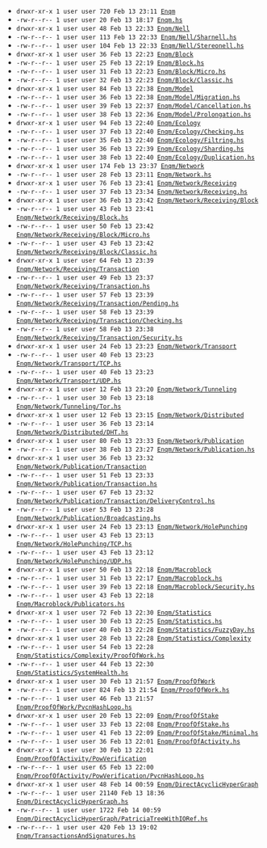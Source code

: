 
* ``drwxr-xr-x 1 user user 720 Feb 13 23:11 ``[``Enqm``](Enqm)
* ``-rw-r--r-- 1 user user 20 Feb 13 18:17 ``[``Enqm.hs``](Enqm.hs)
* ``drwxr-xr-x 1 user user 48 Feb 13 22:33 ``[``Enqm/Nell``](Enqm/Nell)
* ``-rw-r--r-- 1 user user 113 Feb 13 22:33 ``[``Enqm/Nell/Sharnell.hs``](Enqm/Nell/Sharnell.hs)
* ``-rw-r--r-- 1 user user 104 Feb 13 22:33 ``[``Enqm/Nell/Stereonell.hs``](Enqm/Nell/Stereonell.hs)
* ``drwxr-xr-x 1 user user 36 Feb 13 22:23 ``[``Enqm/Block``](Enqm/Block)
* ``-rw-r--r-- 1 user user 25 Feb 13 22:19 ``[``Enqm/Block.hs``](Enqm/Block.hs)
* ``-rw-r--r-- 1 user user 31 Feb 13 22:23 ``[``Enqm/Block/Micro.hs``](Enqm/Block/Micro.hs)
* ``-rw-r--r-- 1 user user 32 Feb 13 22:23 ``[``Enqm/Block/Classic.hs``](Enqm/Block/Classic.hs)
* ``drwxr-xr-x 1 user user 84 Feb 13 22:38 ``[``Enqm/Model``](Enqm/Model)
* ``-rw-r--r-- 1 user user 36 Feb 13 22:38 ``[``Enqm/Model/Migration.hs``](Enqm/Model/Migration.hs)
* ``-rw-r--r-- 1 user user 39 Feb 13 22:37 ``[``Enqm/Model/Cancellation.hs``](Enqm/Model/Cancellation.hs)
* ``-rw-r--r-- 1 user user 38 Feb 13 22:36 ``[``Enqm/Model/Prolongation.hs``](Enqm/Model/Prolongation.hs)
* ``drwxr-xr-x 1 user user 94 Feb 13 22:40 ``[``Enqm/Ecology``](Enqm/Ecology)
* ``-rw-r--r-- 1 user user 37 Feb 13 22:40 ``[``Enqm/Ecology/Checking.hs``](Enqm/Ecology/Checking.hs)
* ``-rw-r--r-- 1 user user 35 Feb 13 22:40 ``[``Enqm/Ecology/Filtring.hs``](Enqm/Ecology/Filtring.hs)
* ``-rw-r--r-- 1 user user 36 Feb 13 22:39 ``[``Enqm/Ecology/Sharding.hs``](Enqm/Ecology/Sharding.hs)
* ``-rw-r--r-- 1 user user 38 Feb 13 22:40 ``[``Enqm/Ecology/Duplication.hs``](Enqm/Ecology/Duplication.hs)
* ``drwxr-xr-x 1 user user 174 Feb 13 23:37 ``[``Enqm/Network``](Enqm/Network)
* ``-rw-r--r-- 1 user user 28 Feb 13 23:11 ``[``Enqm/Network.hs``](Enqm/Network.hs)
* ``drwxr-xr-x 1 user user 76 Feb 13 23:41 ``[``Enqm/Network/Receiving``](Enqm/Network/Receiving)
* ``-rw-r--r-- 1 user user 37 Feb 13 23:34 ``[``Enqm/Network/Receiving.hs``](Enqm/Network/Receiving.hs)
* ``drwxr-xr-x 1 user user 36 Feb 13 23:42 ``[``Enqm/Network/Receiving/Block``](Enqm/Network/Receiving/Block)
* ``-rw-r--r-- 1 user user 43 Feb 13 23:41 ``[``Enqm/Network/Receiving/Block.hs``](Enqm/Network/Receiving/Block.hs)
* ``-rw-r--r-- 1 user user 50 Feb 13 23:42 ``[``Enqm/Network/Receiving/Block/Micro.hs``](Enqm/Network/Receiving/Block/Micro.hs)
* ``-rw-r--r-- 1 user user 43 Feb 13 23:42 ``[``Enqm/Network/Receiving/Block/Classic.hs``](Enqm/Network/Receiving/Block/Classic.hs)
* ``drwxr-xr-x 1 user user 64 Feb 13 23:39 ``[``Enqm/Network/Receiving/Transaction``](Enqm/Network/Receiving/Transaction)
* ``-rw-r--r-- 1 user user 49 Feb 13 23:37 ``[``Enqm/Network/Receiving/Transaction.hs``](Enqm/Network/Receiving/Transaction.hs)
* ``-rw-r--r-- 1 user user 57 Feb 13 23:39 ``[``Enqm/Network/Receiving/Transaction/Pending.hs``](Enqm/Network/Receiving/Transaction/Pending.hs)
* ``-rw-r--r-- 1 user user 58 Feb 13 23:39 ``[``Enqm/Network/Receiving/Transaction/Checking.hs``](Enqm/Network/Receiving/Transaction/Checking.hs)
* ``-rw-r--r-- 1 user user 58 Feb 13 23:38 ``[``Enqm/Network/Receiving/Transaction/Security.hs``](Enqm/Network/Receiving/Transaction/Security.hs)
* ``drwxr-xr-x 1 user user 24 Feb 13 23:23 ``[``Enqm/Network/Transport``](Enqm/Network/Transport)
* ``-rw-r--r-- 1 user user 40 Feb 13 23:23 ``[``Enqm/Network/Transport/TCP.hs``](Enqm/Network/Transport/TCP.hs)
* ``-rw-r--r-- 1 user user 40 Feb 13 23:23 ``[``Enqm/Network/Transport/UDP.hs``](Enqm/Network/Transport/UDP.hs)
* ``drwxr-xr-x 1 user user 12 Feb 13 23:20 ``[``Enqm/Network/Tunneling``](Enqm/Network/Tunneling)
* ``-rw-r--r-- 1 user user 30 Feb 13 23:18 ``[``Enqm/Network/Tunneling/Tor.hs``](Enqm/Network/Tunneling/Tor.hs)
* ``drwxr-xr-x 1 user user 12 Feb 13 23:15 ``[``Enqm/Network/Distributed``](Enqm/Network/Distributed)
* ``-rw-r--r-- 1 user user 36 Feb 13 23:14 ``[``Enqm/Network/Distributed/DHT.hs``](Enqm/Network/Distributed/DHT.hs)
* ``drwxr-xr-x 1 user user 80 Feb 13 23:33 ``[``Enqm/Network/Publication``](Enqm/Network/Publication)
* ``-rw-r--r-- 1 user user 38 Feb 13 23:27 ``[``Enqm/Network/Publication.hs``](Enqm/Network/Publication.hs)
* ``drwxr-xr-x 1 user user 36 Feb 13 23:32 ``[``Enqm/Network/Publication/Transaction``](Enqm/Network/Publication/Transaction)
* ``-rw-r--r-- 1 user user 51 Feb 13 23:33 ``[``Enqm/Network/Publication/Transaction.hs``](Enqm/Network/Publication/Transaction.hs)
* ``-rw-r--r-- 1 user user 67 Feb 13 23:32 ``[``Enqm/Network/Publication/Transaction/DeliveryControl.hs``](Enqm/Network/Publication/Transaction/DeliveryControl.hs)
* ``-rw-r--r-- 1 user user 53 Feb 13 23:28 ``[``Enqm/Network/Publication/Broadcasting.hs``](Enqm/Network/Publication/Broadcasting.hs)
* ``drwxr-xr-x 1 user user 24 Feb 13 23:13 ``[``Enqm/Network/HolePunching``](Enqm/Network/HolePunching)
* ``-rw-r--r-- 1 user user 43 Feb 13 23:13 ``[``Enqm/Network/HolePunching/TCP.hs``](Enqm/Network/HolePunching/TCP.hs)
* ``-rw-r--r-- 1 user user 43 Feb 13 23:12 ``[``Enqm/Network/HolePunching/UDP.hs``](Enqm/Network/HolePunching/UDP.hs)
* ``drwxr-xr-x 1 user user 50 Feb 13 22:18 ``[``Enqm/Macroblock``](Enqm/Macroblock)
* ``-rw-r--r-- 1 user user 31 Feb 13 22:17 ``[``Enqm/Macroblock.hs``](Enqm/Macroblock.hs)
* ``-rw-r--r-- 1 user user 39 Feb 13 22:18 ``[``Enqm/Macroblock/Security.hs``](Enqm/Macroblock/Security.hs)
* ``-rw-r--r-- 1 user user 43 Feb 13 22:18 ``[``Enqm/Macroblock/Publicators.hs``](Enqm/Macroblock/Publicators.hs)
* ``drwxr-xr-x 1 user user 72 Feb 13 22:30 ``[``Enqm/Statistics``](Enqm/Statistics)
* ``-rw-r--r-- 1 user user 30 Feb 13 22:25 ``[``Enqm/Statistics.hs``](Enqm/Statistics.hs)
* ``-rw-r--r-- 1 user user 40 Feb 13 22:28 ``[``Enqm/Statistics/FuzzyDay.hs``](Enqm/Statistics/FuzzyDay.hs)
* ``drwxr-xr-x 1 user user 28 Feb 13 22:28 ``[``Enqm/Statistics/Complexity``](Enqm/Statistics/Complexity)
* ``-rw-r--r-- 1 user user 54 Feb 13 22:28 ``[``Enqm/Statistics/Complexity/ProofOfWork.hs``](Enqm/Statistics/Complexity/ProofOfWork.hs)
* ``-rw-r--r-- 1 user user 44 Feb 13 22:30 ``[``Enqm/Statistics/SystemHealth.hs``](Enqm/Statistics/SystemHealth.hs)
* ``drwxr-xr-x 1 user user 30 Feb 13 21:57 ``[``Enqm/ProofOfWork``](Enqm/ProofOfWork)
* ``-rw-r--r-- 1 user user 824 Feb 13 21:54 ``[``Enqm/ProofOfWork.hs``](Enqm/ProofOfWork.hs)
* ``-rw-r--r-- 1 user user 46 Feb 13 21:57 ``[``Enqm/ProofOfWork/PvcnHashLoop.hs``](Enqm/ProofOfWork/PvcnHashLoop.hs)
* ``drwxr-xr-x 1 user user 20 Feb 13 22:09 ``[``Enqm/ProofOfStake``](Enqm/ProofOfStake)
* ``-rw-r--r-- 1 user user 33 Feb 13 22:08 ``[``Enqm/ProofOfStake.hs``](Enqm/ProofOfStake.hs)
* ``-rw-r--r-- 1 user user 41 Feb 13 22:09 ``[``Enqm/ProofOfStake/Minimal.hs``](Enqm/ProofOfStake/Minimal.hs)
* ``-rw-r--r-- 1 user user 36 Feb 13 22:01 ``[``Enqm/ProofOfActivity.hs``](Enqm/ProofOfActivity.hs)
* ``drwxr-xr-x 1 user user 30 Feb 13 22:01 ``[``Enqm/ProofOfActivity/PowVerification``](Enqm/ProofOfActivity/PowVerification)
* ``-rw-r--r-- 1 user user 65 Feb 13 22:00 ``[``Enqm/ProofOfActivity/PowVerification/PvcnHashLoop.hs``](Enqm/ProofOfActivity/PowVerification/PvcnHashLoop.hs)
* ``drwxr-xr-x 1 user user 48 Feb 14 00:59 ``[``Enqm/DirectAcyclicHyperGraph``](Enqm/DirectAcyclicHyperGraph)
* ``-rw-r--r-- 1 user user 21140 Feb 13 18:36 ``[``Enqm/DirectAcyclicHyperGraph.hs``](Enqm/DirectAcyclicHyperGraph.hs)
* ``-rw-r--r-- 1 user user 1722 Feb 14 00:59 ``[``Enqm/DirectAcyclicHyperGraph/PatriciaTreeWithIORef.hs``](Enqm/DirectAcyclicHyperGraph/PatriciaTreeWithIORef.hs)
* ``-rw-r--r-- 1 user user 420 Feb 13 19:02 ``[``Enqm/TransactionsAndSignatures.hs``](Enqm/TransactionsAndSignatures.hs)
